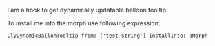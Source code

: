 I am a hook to get dynamically updatable balloon tooltip.

To install me into the morph use following expression:

	ClyDynamicBallonTooltip from: ['test string'] installInto: aMorph